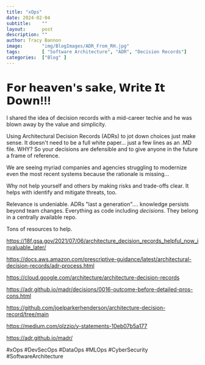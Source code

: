 ```yaml
---
title: "xOps"
date: 2024-02-04
subtitle:    ""
layout:      post 
description: ""
author: Tracy Bannon
image:       "img/BlogImages/ADR_From_RH.jpg"
tags:        [ "Software Architecture", "ADR", "Decision Records"]
categories:  ["Blog" ]
---
```

# 𝗙𝗼𝗿 𝗵𝗲𝗮𝘃𝗲𝗻'𝘀 𝘀𝗮𝗸𝗲, 𝗪𝗿𝗶𝘁𝗲 𝗜𝘁 𝗗𝗼𝘄𝗻!!! # 

I shared the idea of decision records with a mid-career techie and he was blown away by the value and simplicity.

Using Architectural Decision Records (ADRs) to jot down choices just make sense. It doesn't need to be a full white paper... just a few lines as an .MD file. WHY? So your decisions are defensible and to give anyone in the future a frame of reference.

We are seeing myriad companies and agencies struggling to modernize even the most recent systems because the rationale is missing...

Why not help yourself and others by making risks and trade-offs clear. It helps with identify and mitigate threats, too.

Relevance is undeniable. ADRs "last a generation".... knowledge persists beyond team changes. Everything as code including *decisions*. They belong in a centrally available repo.

Tons of resources to help. 


https://18f.gsa.gov/2021/07/06/architecture_decision_records_helpful_now_invaluable_later/ 

https://docs.aws.amazon.com/prescriptive-guidance/latest/architectural-decision-records/adr-process.html

https://cloud.google.com/architecture/architecture-decision-records

https://adr.github.io/madr/decisions/0016-outcome-before-detailed-pros-cons.html

https://github.com/joelparkerhenderson/architecture-decision-record/tree/main 

https://medium.com/olzzio/y-statements-10eb07b5a177 

https://adr.github.io/madr/



#xOps #DevSecOps #DataOps #MLOps #CyberSecurity #SoftwareArchitecture







